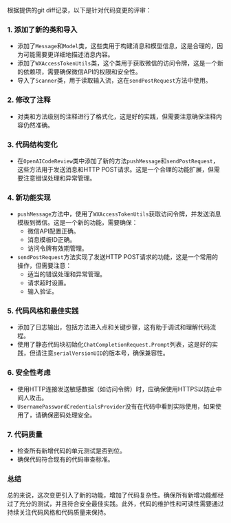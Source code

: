 根据提供的git diff记录，以下是针对代码变更的评审：

### 1. 添加了新的类和导入
- 添加了`Message`和`Model`类，这些类用于构建消息和模型信息，这是合理的，因为可能需要更详细地描述消息内容。
- 添加了`WXAccessTokenUtils`类，这个类用于获取微信的访问令牌，这是一个新的依赖项，需要确保微信API的权限和安全性。
- 导入了`Scanner`类，用于读取输入流，这在`sendPostRequest`方法中使用。

### 2. 修改了注释
- 对类和方法级别的注释进行了格式化，这是好的实践，但需要注意确保注释内容仍然准确。

### 3. 代码结构变化
- 在`OpenAICodeReview`类中添加了新的方法`pushMessage`和`sendPostRequest`，这些方法用于发送消息和HTTP POST请求。这是一个合理的功能扩展，但需要注意错误处理和异常管理。

### 4. 新功能实现
- `pushMessage`方法中，使用了`WXAccessTokenUtils`获取访问令牌，并发送消息模板到微信。这是一个新的功能，需要确保：
  - 微信API配置正确。
  - 消息模板ID正确。
  - 访问令牌有效期管理。
- `sendPostRequest`方法实现了发送HTTP POST请求的功能，这是一个常用的操作，但需要注意：
  - 适当的错误处理和异常管理。
  - 请求超时设置。
  - 输入验证。

### 5. 代码风格和最佳实践
- 添加了日志输出，包括方法进入点和关键步骤，这有助于调试和理解代码流程。
- 使用了静态代码块初始化`ChatCompletionRequest.Prompt`列表，这是好的实践，但请注意`serialVersionUID`的版本号，确保兼容性。

### 6. 安全性考虑
- 使用HTTP连接发送敏感数据（如访问令牌）时，应确保使用HTTPS以防止中间人攻击。
- `UsernamePasswordCredentialsProvider`没有在代码中看到实际使用，如果使用了，请确保密码处理安全。

### 7. 代码质量
- 检查所有新增代码的单元测试是否到位。
- 确保代码符合现有的代码审查标准。

### 总结
总的来说，这次变更引入了新的功能，增加了代码复杂性。确保所有新增功能都经过了充分的测试，并且符合安全最佳实践。此外，代码的维护性和可读性需要通过持续关注代码风格和代码质量来保持。